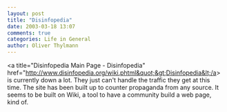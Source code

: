 ```yaml
---
layout: post
title: "Disinfopedia"
date: 2003-03-18 13:07
comments: true
categories: Life in General
author: Oliver Thylmann
---
```



&lt;a title=&quot;Disinfopedia Main Page - Disinfopedia&quot; href=&quot;http://www.disinfopedia.org/wiki.phtml&quot;&gt;Disinfopedia&lt;/a&gt; is currently down a lot. They just can't handle the traffic they get at this time. The site has been built up to counter propaganda from any source. It seems to be built on Wiki, a tool to have a community build a web page, kind of.


